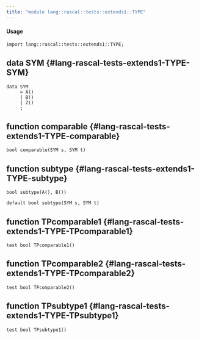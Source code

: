 ```yaml
---
title: "module lang::rascal::tests::extends1::TYPE"
---
```


#### Usage

`import lang::rascal::tests::extends1::TYPE;`


## data SYM {#lang-rascal-tests-extends1-TYPE-SYM}

```rascal
data SYM  
     = A()
     | B()
     | Z()
     ;
```

## function comparable {#lang-rascal-tests-extends1-TYPE-comparable}

```rascal
bool comparable(SYM s, SYM t)

```

## function subtype {#lang-rascal-tests-extends1-TYPE-subtype}

```rascal
bool subtype(A(), B())

default bool subtype(SYM s, SYM t)

```

## function TPcomparable1 {#lang-rascal-tests-extends1-TYPE-TPcomparable1}

```rascal
test bool TPcomparable1()

```

## function TPcomparable2 {#lang-rascal-tests-extends1-TYPE-TPcomparable2}

```rascal
test bool TPcomparable2()

```

## function TPsubtype1 {#lang-rascal-tests-extends1-TYPE-TPsubtype1}

```rascal
test bool TPsubtype1()

```

